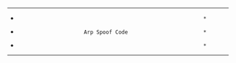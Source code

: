 ******************************************************************
*                                                                *
*                          Arp Spoof Code                        *
*                                                                *
******************************************************************
